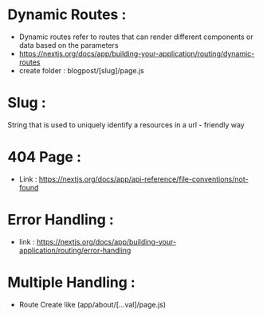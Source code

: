# Dynamic Routes : 
-  Dynamic routes refer to routes that can render different components or data based on the parameters
- https://nextjs.org/docs/app/building-your-application/routing/dynamic-routes
- create folder : blogpost/[slug]/page.js

# Slug : 
String that is used to uniquely identify a resources in a url - friendly way

# 404 Page : 

- Link : https://nextjs.org/docs/app/api-reference/file-conventions/not-found

# Error Handling : 

- link : https://nextjs.org/docs/app/building-your-application/routing/error-handling

# Multiple Handling : 
- Route Create like (app/about/[...val]/page.js)